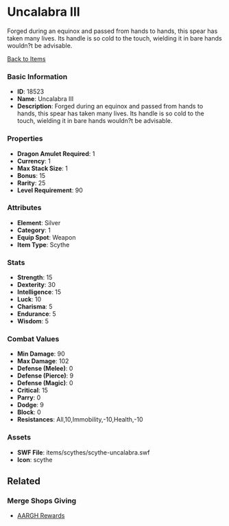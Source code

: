 # Uncalabra III

Forged during an equinox and passed from hands to hands, this spear has taken many lives. Its handle is so cold to the touch, wielding it in bare hands wouldn?t be advisable.

[Back to Items](../items.md)

### Basic Information

- **ID**: 18523
- **Name**: Uncalabra III
- **Description**: Forged during an equinox and passed from hands to hands, this spear has taken many lives. Its handle is so cold to the touch, wielding it in bare hands wouldn?t be advisable.

### Properties

- **Dragon Amulet Required**: 1
- **Currency**: 1
- **Max Stack Size**: 1
- **Bonus**: 15
- **Rarity**: 25
- **Level Requirement**: 90

### Attributes

- **Element**: Silver
- **Category**: 1
- **Equip Spot**: Weapon
- **Item Type**: Scythe

### Stats

- **Strength**: 15
- **Dexterity**: 30
- **Intelligence**: 15
- **Luck**: 10
- **Charisma**: 5
- **Endurance**: 5
- **Wisdom**: 5

### Combat Values

- **Min Damage**: 90
- **Max Damage**: 102
- **Defense (Melee)**: 0
- **Defense (Pierce)**: 9
- **Defense (Magic)**: 0
- **Critical**: 15
- **Parry**: 0
- **Dodge**: 9
- **Block**: 0
- **Resistances**: All,10,Immobility,-10,Health,-10

### Assets

- **SWF File**: items/scythes/scythe-uncalabra.swf
- **Icon**: scythe

## Related

### Merge Shops Giving

- [AARGH Rewards](../merge-shops/298-aargh-rewards.md)

